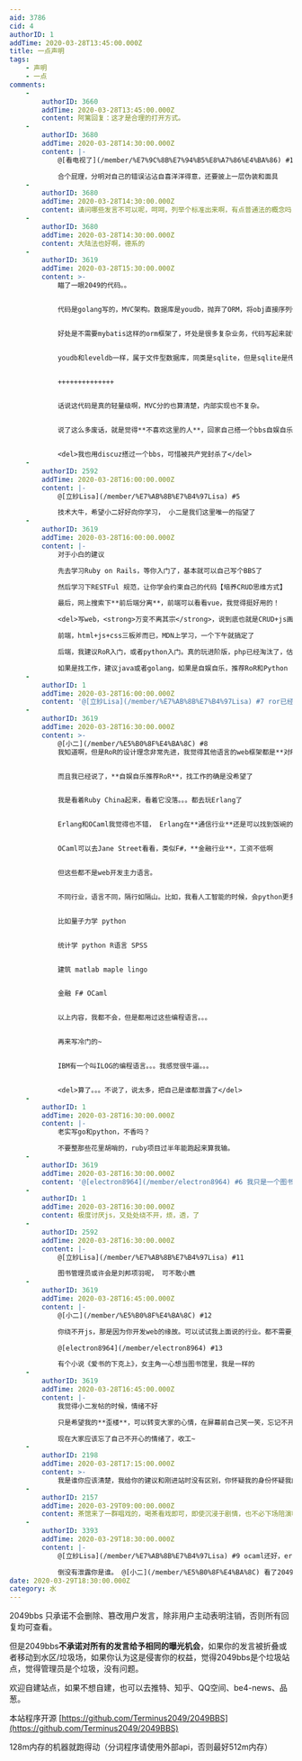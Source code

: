 ```yaml
---
aid: 3786
cid: 4
authorID: 1
addTime: 2020-03-28T13:45:00.000Z
title: 一点声明
tags:
    - 声明
    - 一点
comments:
    -
        authorID: 3660
        addTime: 2020-03-28T13:45:00.000Z
        content: 阿篱回复：这才是合理的打开方式。
    -
        authorID: 3680
        addTime: 2020-03-28T14:30:00.000Z
        content: |-
            @[看电视了](/member/%E7%9C%8B%E7%94%B5%E8%A7%86%E4%BA%86) #1

            合个屁理，分明对自己的错误沾沾自喜洋洋得意，还要披上一层伪装和面具
    -
        authorID: 3680
        addTime: 2020-03-28T14:30:00.000Z
        content: 请问哪些发言不可以呢，呵呵，列举个标准出来啊，有点普通法的概念吗，盲毛
    -
        authorID: 3680
        addTime: 2020-03-28T14:30:00.000Z
        content: 大陆法也好啊，德系的
    -
        authorID: 3619
        addTime: 2020-03-28T15:30:00.000Z
        content: >-
            瞄了一眼2049的代码。。


            代码是golang写的，MVC架构。数据库是youdb，抛弃了ORM，将obj直接序列化存储到key -value的数据库。


            好处是不需要mybatis这样的orm框架了，坏处是很多复杂业务，代码写起来就很变态，而且性能很糟。


            youdb和leveldb一样，属于文件型数据库，同类是sqlite，但是sqlite是传统数据库，youdb是key-value数据库。


            ++++++++++++++


            话说这代码是真的轻量级啊，MVC分的也算清楚，内部实现也不复杂。


            说了这么多废话，就是觉得**不喜欢这里的人**，回家自己搭一个bbs自娱自乐也挺好的~


            <del>我也用discuz搭过一个bbs，可惜被共产党封杀了</del>
    -
        authorID: 2592
        addTime: 2020-03-28T16:00:00.000Z
        content: |-
            @[立紗Lisa](/member/%E7%AB%8B%E7%B4%97Lisa) #5

            技术大牛，希望小二好好向你学习， 小二是我们这里唯一的指望了
    -
        authorID: 3619
        addTime: 2020-03-28T16:00:00.000Z
        content: |-
            对于小白的建议

            先去学习Ruby on Rails，等你入门了，基本就可以自己写个BBS了

            然后学习下RESTFul 规范，让你学会约束自己的代码【培养CRUD思维方式】

            最后，网上搜索下**前后端分离**，前端可以看看vue，我觉得挺好用的！

            <del>写web，<strong>万变不离其宗</strong>，说到底也就是CRUD+js画界面</del>

            前端，html+js+css三板斧而已，MDN上学习，一个下午就搞定了

            后端，我建议RoR入门，或者python入门。真的玩进阶版，php已经淘汰了，估计是golang会是将来的趋势，国内目前java为主

            如果是找工作，建议java或者golang，如果是自娱自乐，推荐RoR和Python
    -
        authorID: 1
        addTime: 2020-03-28T16:00:00.000Z
        content: '@[立紗Lisa](/member/%E7%AB%8B%E7%B4%97Lisa) #7 ror已经被淘汰了。确信。'
    -
        authorID: 3619
        addTime: 2020-03-28T16:30:00.000Z
        content: >-
            @[小二](/member/%E5%B0%8F%E4%BA%8C) #8
            我知道啊，但是RoR的设计理念非常先进，我觉得其他语言的web框架都是**对RoR的模仿**而已


            而且我已经说了，**自娱自乐推荐RoR**，找工作的确是没希望了


            我是看着Ruby China起来，看着它没落。。。都去玩Erlang了


            Erlang和OCaml我觉得也不错， Erlang在**通信行业**还是可以找到饭碗的，工资也不低，


            OCaml可以去Jane Street看看，类似F#，**金融行业**，工资不低啊


            但这些都不是web开发主力语言。


            不同行业，语言不同，隔行如隔山。比如，我看人工智能的时候，会python更多，主流框架tensorflow pytorch keras


            比如量子力学 python


            统计学 python R语言 SPSS


            建筑 matlab maple lingo


            金融 F# OCaml


            以上内容，我都不会，但是都用过这些编程语言。。。


            再来写冷门的~


            IBM有一个叫ILOG的编程语言。。。我感觉很牛逼。。。


            <del>算了。。。不说了，说太多，把自己是谁都泄露了</del>
    -
        authorID: 1
        addTime: 2020-03-28T16:30:00.000Z
        content: |-
            老实写go和python，不香吗？

            不要整那些花里胡哨的，ruby项目过半年能跑起来算我输。
    -
        authorID: 3619
        addTime: 2020-03-28T16:30:00.000Z
        content: '@[electron8964](/member/electron8964) #6 我只是一个图书管理员而已，不是技术大牛'
    -
        authorID: 1
        addTime: 2020-03-28T16:30:00.000Z
        content: 极度讨厌js，又处处绕不开，烦，透，了
    -
        authorID: 2592
        addTime: 2020-03-28T16:30:00.000Z
        content: |-
            @[立紗Lisa](/member/%E7%AB%8B%E7%B4%97Lisa) #11

            图书管理员或许会是刘邦项羽呢， 可不敢小瞧
    -
        authorID: 3619
        addTime: 2020-03-28T16:45:00.000Z
        content: |-
            @[小二](/member/%E5%B0%8F%E4%BA%8C) #12

            你绕不开js，那是因为你开发web的缘故。可以试试我上面说的行业。都不需要js的

            @[electron8964](/member/electron8964) #13

            有个小说《爱书的下克上》，女主角一心想当图书馆里，我是一样的
    -
        authorID: 3619
        addTime: 2020-03-28T16:45:00.000Z
        content: |-
            我觉得小二发帖的时候，情绪不好

            只是希望我的**歪楼**，可以转变大家的心情，在屏幕前自己笑一笑，忘记不开心的事情

            现在大家应该忘了自己不开心的情绪了，收工~
    -
        authorID: 2198
        addTime: 2020-03-28T17:15:00.000Z
        content: >-
            我是谁你应该清楚，我给你的建议和刚进站时没有区别，你怀疑我的身份怀疑我的动机，我很失望。希望你终有一天能够醒悟，我的大号已经要求全部删除，没有任何其他小号。
    -
        authorID: 2157
        addTime: 2020-03-29T09:00:00.000Z
        content: 茶馆来了一群唱戏的，喝茶看戏即可，即使沉浸于剧情，也不必下场陪演嘛。被人拖上大篷车拉走，真正来喝茶的客人可要发愁了。
    -
        authorID: 3393
        addTime: 2020-03-29T18:30:00.000Z
        content: |-
            @[立紗Lisa](/member/%E7%AB%8B%E7%B4%97Lisa) #9 ocaml还好，erlang真不是人写的。

            倒没有泄露你是谁。 @[小二](/member/%E5%B0%8F%E4%BA%8C) 看了2049代码。手动给你点赞。
date: 2020-03-29T18:30:00.000Z
category: 水
---
```


2049bbs 只承诺不会删除、篡改用户发言，除非用户主动表明注销，否则所有回复均可查看。

但是2049bbs**不承诺对所有的发言给予相同的曝光机会**，如果你的发言被折叠或者移动到水区/垃圾场，如果你认为这是侵害你的权益，觉得2049bbs是个垃圾站点，觉得管理员是个垃圾，没有问题。

欢迎自建站点，如果不想自建，也可以去推特、知乎、QQ空间、be4-news、品葱。

本站程序开源 [https://github.com/Terminus2049/2049BBS](https://github.com/Terminus2049/2049BBS)

128m内存的机器就跑得动（分词程序请使用外部api，否则最好512m内存）
